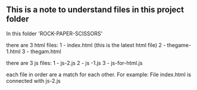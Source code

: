 ## This is a note to understand files in this project folder

In this folder 'ROCK-PAPER-SCISSORS'

there are 3 html files:
1 - index.html (this is the latest html file)
2 - thegame-1.html
3 - thegam.html

there are 3 js files:
1 - js-2.js
2 - js -1.js
3 - js-for-html.js

each file in order are a match for each other. For example:
File index.html is connected with js-2.js